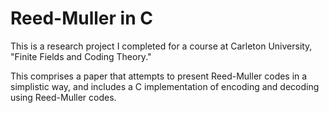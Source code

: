 # Reed-Muller in C

This is a research project I completed for a course at Carleton University, "Finite Fields and Coding Theory."

This comprises a paper that attempts to present Reed-Muller codes in a simplistic way, and includes a C implementation of
encoding and decoding using Reed-Muller codes.

